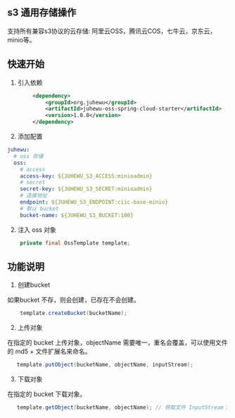 ## s3 通用存储操作

支持所有兼容s3协议的云存储: 阿里云OSS，腾讯云COS，七牛云，京东云，minio等。

## 快速开始

1. 引入依赖
```xml
        <dependency>
            <groupId>org.juhewu</groupId>
            <artifactId>juhewu-oss-spring-cloud-starter</artifactId>
            <version>1.0.0</version>
        </dependency>
```

2. 添加配置

```yaml
juhewu:
  # oss 存储
  oss:
    # access
    access-key: ${JUHEWU_S3_ACCESS:minioadmin}
    # secret
    secret-key: ${JUHEWU_S3_SECRET:minioadmin}
    # 连接地址
    endpoint: ${JUHEWU_S3_ENDPOINT:ciic-base-minio}
    # 默认 bucket
    bucket-name: ${JUHEWU_S3_BUCKET:100}
```

2. 注入 oss 对象

```java
    private final OssTemplate template;
```
## 功能说明

1. 创建bucket

如果bucket 不存，则会创建，已存在不会创建。

```java
    template.createBucket(bucketName);
```

2. 上传对象

在指定的 bucket 上传对象，objectName 需要唯一，重名会覆盖，可以使用文件的 md5 + 文件扩展名来命名。

```java
   template.putObject(bucketName, objectName, inputStream);
```

3. 下载对象

在指定的 bucket 下载对象。

```java
   template.getObject(bucketName, objectName); // 获取文件 InputStream： .getObjectContent();
```
